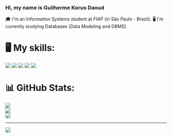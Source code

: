 ### Hi, my name is Guilherme Korus Daoud
🎓 I'm an Information Systems student at FIAP (in São Paulo - Brazil).
🖥️ I'm currently studying Databases (Data Modeling and DBMS).

# 🖥️ My skills:
<img src="https://cdn.jsdelivr.net/gh/devicons/devicon@latest/icons/html5/html5-original-wordmark.svg" /> <img src="https://cdn.jsdelivr.net/gh/devicons/devicon@latest/icons/css3/css3-original-wordmark.svg" /> <img src="https://cdn.jsdelivr.net/gh/devicons/devicon@latest/icons/javascript/javascript-original.svg" /> <img src="https://cdn.jsdelivr.net/gh/devicons/devicon@latest/icons/bootstrap/bootstrap-original-wordmark.svg" /> <img src="https://cdn.jsdelivr.net/gh/devicons/devicon@latest/icons/java/java-original-wordmark.svg" /> 
          
# 📊 GitHub Stats:
![](https://github-readme-stats.vercel.app/api?username=guiKD&theme=radical&hide_border=false&include_all_commits=false&count_private=false)<br/>
![](https://github-readme-streak-stats.herokuapp.com/?user=guiKD&theme=radical&hide_border=false)<br/>
![](https://github-readme-stats.vercel.app/api/top-langs/?username=guiKD&theme=radical&hide_border=false&include_all_commits=false&count_private=false&layout=compact)

---
[![](https://visitcount.itsvg.in/api?id=guiKD&icon=0&color=6)](https://visitcount.itsvg.in)

<!-- Proudly created with GPRM ( https://gprm.itsvg.in ) -->

